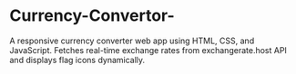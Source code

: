 # Currency-Convertor-
A responsive currency converter web app using HTML, CSS, and JavaScript. Fetches real-time exchange rates from exchangerate.host API and displays flag icons dynamically.
